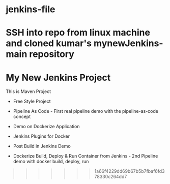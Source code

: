 
# jenkins-file

SSH into repo from linux machine
and cloned kumar's mynewJenkins-main repository
=======
# My New Jenkins Project 


This is Maven Project

- Free Style Project

- Pipeline As Code - First real pipeline demo with the pipeline-as-code concept

- Demo on Dockerize Application

- Jenkins Plugins for Docker

- Post Build in Jenkins Demo

- Dockerize Build, Deploy & Run Container from Jenkins - 2nd Pipeline demo with docker build, deploy, run

>>>>>>> 1a66f4229dd69b67b5b7fbaf6fd378330c264dd7
